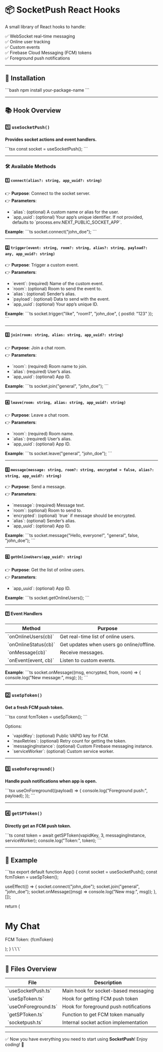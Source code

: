 # 📦 SocketPush React Hooks

A small library of React hooks to handle:

✅ WebSocket real-time messaging  
✅ Online user tracking  
✅ Custom events  
✅ Firebase Cloud Messaging (FCM) tokens  
✅ Foreground push notifications

---

## 🚀 Installation

\`\`\`bash
npm install your-package-name
\`\`\`

---

## 📚 Hook Overview

### 1️⃣ `useSocketPush()`

**Provides socket actions and event handlers.**

\`\`\`tsx
const socket = useSocketPush();
\`\`\`

---

### 🛠️ Available Methods

#### 1️⃣ `connect(alias?: string, app_uuid?: string)`

👉 **Purpose**: Connect to the socket server.  
👉 **Parameters**:

- \`alias\`: (optional) A custom name or alias for the user.
- \`app_uuid\`: (optional) Your app’s unique identifier. If not provided, defaults to \`process.env.NEXT_PUBLIC_SOCKET_APP\`.

**Example**:
\`\`\`ts
socket.connect("john_doe");
\`\`\`

---

#### 2️⃣ `trigger(event: string, room?: string, alias?: string, payload?: any, app_uuid?: string)`

👉 **Purpose**: Trigger a custom event.  
👉 **Parameters**:

- \`event\`: (required) Name of the custom event.
- \`room\`: (optional) Room to send the event to.
- \`alias\`: (optional) Sender’s alias.
- \`payload\`: (optional) Data to send with the event.
- \`app_uuid\`: (optional) Your app’s unique ID.

**Example**:
\`\`\`ts
socket.trigger("like", "room1", "john_doe", { postId: "123" });
\`\`\`

---

#### 3️⃣ `join(room: string, alias: string, app_uuid?: string)`

👉 **Purpose**: Join a chat room.  
👉 **Parameters**:

- \`room\`: (required) Room name to join.
- \`alias\`: (required) User’s alias.
- \`app_uuid\`: (optional) App ID.

**Example**:
\`\`\`ts
socket.join("general", "john_doe");
\`\`\`

---

#### 4️⃣ `leave(room: string, alias: string, app_uuid?: string)`

👉 **Purpose**: Leave a chat room.  
👉 **Parameters**:

- \`room\`: (required) Room name.
- \`alias\`: (required) User’s alias.
- \`app_uuid\`: (optional) App ID.

**Example**:
\`\`\`ts
socket.leave("general", "john_doe");
\`\`\`

---

#### 5️⃣ `message(message: string, room?: string, encrypted = false, alias?: string, app_uuid?: string)`

👉 **Purpose**: Send a message.  
👉 **Parameters**:

- \`message\`: (required) Message text.
- \`room\`: (optional) Room to send to.
- \`encrypted\`: (optional) \`true\` if message should be encrypted.
- \`alias\`: (optional) Sender’s alias.
- \`app_uuid\`: (optional) App ID.

**Example**:
\`\`\`ts
socket.message("Hello, everyone!", "general", false, "john_doe");
\`\`\`

---

#### 6️⃣ `getOnlineUsers(app_uuid?: string)`

👉 **Purpose**: Get the list of online users.  
👉 **Parameters**:

- \`app_uuid\`: (optional) App ID.

**Example**:
\`\`\`ts
socket.getOnlineUsers();
\`\`\`

---

#### 7️⃣ Event Handlers

| Method                 | Purpose                                   |
| ---------------------- | ----------------------------------------- |
| \`onOnlineUsers(cb)\`  | Get real-time list of online users.       |
| \`onOnlineStatus(cb)\` | Get updates when users go online/offline. |
| \`onMessage(cb)\`      | Receive messages.                         |
| \`onEvent(event, cb)\` | Listen to custom events.                  |

**Example**:
\`\`\`ts
socket.onMessage((msg, encrypted, from, room) => {
console.log("New message:", msg);
});
\`\`\`

---

### 2️⃣ `useSpToken()`

**Get a fresh FCM push token.**

\`\`\`tsx
const fcmToken = useSpToken();
\`\`\`

Options:

- \`vapidKey\`: (optional) Public VAPID key for FCM.
- \`maxRetries\`: (optional) Retry count for getting the token.
- \`messagingInstance\`: (optional) Custom Firebase messaging instance.
- \`serviceWorker\`: (optional) Custom service worker.

---

### 3️⃣ `useOnForeground()`

**Handle push notifications when app is open.**

\`\`\`tsx
useOnForeground((payload) => {
console.log("Foreground push:", payload);
});
\`\`\`

---

### 4️⃣ `getSPToken()`

**Directly get an FCM push token.**

\`\`\`ts
const token = await getSPToken(vapidKey, 3, messagingInstance, serviceWorker);
console.log("Token:", token);
\`\`\`

---

## 🌟 Example

\`\`\`tsx
export default function App() {
const socket = useSocketPush();
const fcmToken = useSpToken();

useEffect(() => {
socket.connect("john_doe");
socket.join("general", "john_doe");
socket.onMessage((msg) => console.log("New msg:", msg));
}, []);

return (

<div>
<h1>My Chat</h1>
<p>FCM Token: {fcmToken}</p>
</div>
);
}
\`\`\`

---

## 📁 Files Overview

| File                   | Description                            |
| ---------------------- | -------------------------------------- |
| \`useSocketPush.ts\`   | Main hook for socket-based messaging   |
| \`useSpToken.ts\`      | Hook for getting FCM push token        |
| \`useOnForeground.ts\` | Hook for foreground push notifications |
| \`getSPToken.ts\`      | Function to get FCM token manually     |
| \`socketpush.ts\`      | Internal socket action implementation  |

---

✅ Now you have everything you need to start using **SocketPush**! Enjoy coding! 🚀
